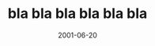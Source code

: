 ---
layout: base.njk
title : 'bla bla bla bla bla bla' 
view_title : 'bla bla bla bla bla bla' 
year : '2001' 
date : '2001-06-20' 
img_file : '/drawing/blablabla.png' 
html_file : 'blablabla' 
next_html : 'dancingwithoutlegs.html' 
year_order : '115' 
permalink : "title/{{html_file}}.html"
---